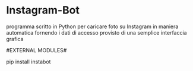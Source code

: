 # Instagram-Bot
programma scritto in Python per caricare foto su Instagram in maniera automatica
fornendo i dati di accesso provisto di una semplice interfaccia grafica

#EXTERNAL MODULES#

pip install instabot
